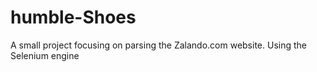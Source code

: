 # humble-Shoes

A small project focusing on parsing the Zalando.com website. Using the Selenium engine
